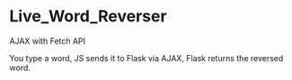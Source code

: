 # Live_Word_Reverser
AJAX with Fetch API

You type a word, JS sends it to Flask via AJAX, Flask returns the reversed word.
